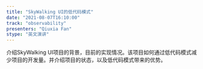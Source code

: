 ```yaml
---
title: "SkyWalking UI的低代码模式"
date: "2021-08-07T16:10:00" 
track: "observability"
presenters: "Qiuxia Fan"
stype: "英文演讲"
---
```

介绍SkyWalking UI项目的背景，目前的实现情况。该项目如何通过低代码模式减少项目的开发量。并介绍项目的状态，以及低代码模式带来的优势。